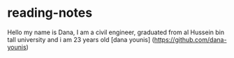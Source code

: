 # reading-notes
Hello my name is Dana, I am a civil engineer, graduated from al Hussein bin tall university and i am 23 years old
[dana younis] (https://github.com/dana-younis)

[](https://dana-younis.github.io/reading-notes/growthmindset)
